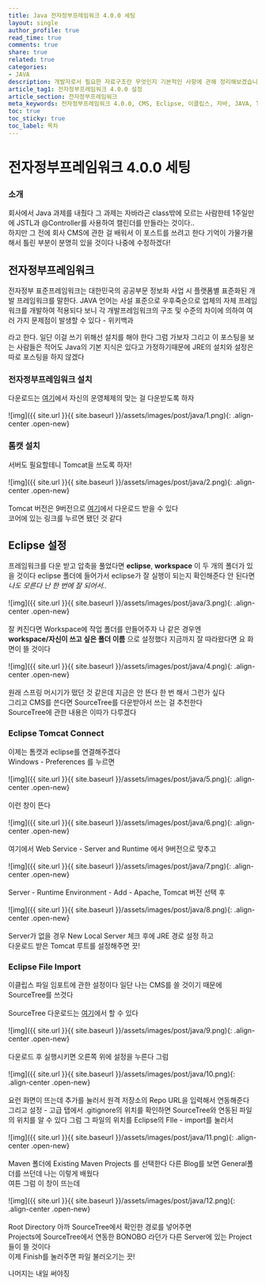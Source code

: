 ```yaml
---
title: Java 전자정부프레임워크 4.0.0 세팅
layout: single
author_profile: true
read_time: true
comments: true
share: true
related: true
categories:
- JAVA
description: 개발자로서 필요한 자료구조란 무엇인지 기본적인 사항에 관해 정리해보겠습니다.
article_tag1: 전자정부프레임워크 4.0.0 설정
article_section: 전자정부프레임워크
meta_keywords: 전자정부프레임워크 4.0.0, CMS, Eclipse, 이클립스, 자바, JAVA, Tomcat, 설정
toc: true
toc_sticky: true
toc_label: 목차
---
```


# 전자정부프레임워크 4.0.0 세팅

### 소개
회사에서 Java 과제를 내줬다 그 과제는 자바라곤 class밖에 모르는 사람한테 1주일만에 JSTL과 @Controller를 사용하여
캘린더를 만들라는 것이다.. <br>
하지만 그 전에 회사 CMS에 관한 걸 배워서 이 포스트를 쓰려고 한다 기억이 가물가물해서 틀린 부분이 분명히 있을 것이다
나중에 수정하겠다!
<br>
## 전자정부프레임워크
전자정부 표준프레임워크는 대한민국의 공공부문 정보화 사업 시 플랫폼별 표준화된 개발 프레임워크를 말한다. JAVA 언어는 사설 표준으로 우후죽순으로 업체의 자체 프레임워크를 개발하여 적용되다 보니 각 개발프레임워크의 구조 및 수준의 차이에 의하여 여러 가지 문제점이 발생할 수 있다 - 위키백과 <br>

라고 한다.
일단 이걸 쓰기 위해선 설치를 해야 한다 그럼 가보자
그리고 이 포스팅을 보는 사람들은 적어도 Java의 기본 지식은 있다고 가정하기때문에
JRE의 설치와 설정은 따로 포스팅을 하지 않겠다
<br>

### 전자정부프레임워크 설치
다운로드는 [여기](https://www.egovframe.go.kr/home/sub.do?menuNo=94)에서 자신의 운영체제의 맞는 걸 다운받도록 하자<br><br>
![img]({{ site.url }}{{ site.baseurl }}/assets/images/post/java/1.png){: .align-center .open-new}
<br>
### 톰캣 설치
서버도 필요할테니 Tomcat을 쓰도록 하자!<br><br>
![img]({{ site.url }}{{ site.baseurl }}/assets/images/post/java/2.png){: .align-center .open-new}<br><br>
Tomcat 버전은 9버전으로 [여기](https://tomcat.apache.org/download-90.cgi)에서 다운로드 받을 수 있다<br>
코어에 있는 링크를 누르면 됐던 것 같다 
<br>

## Eclipse 설정
프레임워크를 다운 받고 압축을 풀었다면 **eclipse**, **workspace** 이 두 개의 폴더가 있을 것이다
eclipse 폴더에 들어가서 eclipse가 잘 실행이 되는지 확인해준다 안 된다면 *나도 모른다 난 한 번에 잘 되어서..*<br><br>
![img]({{ site.url }}{{ site.baseurl }}/assets/images/post/java/3.png){: .align-center .open-new}<br><br>
잘 켜진다면 Workspace에 작업 폴더를 만들어주자 나 같은 경우엔 <br>
 **workspace/자신이 쓰고 싶은 폴더 이름** 으로 설정했다 지금까지 잘 따라왔다면 요 화면이 뜰 것이다<br><br>
 ![img]({{ site.url }}{{ site.baseurl }}/assets/images/post/java/4.png){: .align-center .open-new}<br><br>
원래 스프링 머시기가 떴던 것 같은데 지금은 안 뜬다 한 번 해서 그런가 싶다 <br>
그리고 CMS를 쓴다면 SourceTree를 다운받아서 쓰는 걸 추천한다 <br>
SourceTree에 관한 내용은 이따가 다루겠다
<br>

### Eclipse Tomcat Connect
이제는 톰캣과 eclipse를 연결해주겠다 <br>
Windows - Preferences 를 누르면 <br><br>
![img]({{ site.url }}{{ site.baseurl }}/assets/images/post/java/5.png){: .align-center .open-new} <br><br>
이런 창이 뜬다 <br><br>
![img]({{ site.url }}{{ site.baseurl }}/assets/images/post/java/6.png){: .align-center .open-new} <br><br>
여기에서 Web Service - Server and Runtime 에서 9버전으로 맞추고 <br><br>
![img]({{ site.url }}{{ site.baseurl }}/assets/images/post/java/7.png){: .align-center .open-new} <br><br>
Server - Runtime Environment - Add - Apache, Tomcat 버전 선택 후  <br><br>
![img]({{ site.url }}{{ site.baseurl }}/assets/images/post/java/8.png){: .align-center .open-new} <br><br>
Server가 없을 경우 New Local Server 체크 후에 JRE 경로 설정 하고 <br>
다운로드 받은 Tomcat 루트를 설정해주면 끗!
<br>

### Eclipse File Import
이클립스 파일 임포트에 관한 설정이다 일단 나는 CMS를 쓸 것이기 때문에 SourceTree를 쓰것다 <br><br>
SourceTree 다운로드는 [여기](https://www.sourcetreeapp.com/)에서 할 수 있다<br><br>
![img]({{ site.url }}{{ site.baseurl }}/assets/images/post/java/9.png){: .align-center .open-new}<br><br>
다운로드 후 실행시키면 오른쪽 위에 설정을 누른다 그럼<br><br>
![img]({{ site.url }}{{ site.baseurl }}/assets/images/post/java/10.png){: .align-center .open-new}<br><br>
요런 화면이 뜨는데 추가를 눌러서 원격 저장소의 Repo URL을 입력해서 연동해준다<br>
그리고 설정 - 고급 탭에서 .gitignore의 위치를 확인하면 SourceTree와 연동된 파일의 위치를 알 수 있다
그럼 그 파일의 위치를 Eclipse의 FIle - import를 눌러서<br><br>
![img]({{ site.url }}{{ site.baseurl }}/assets/images/post/java/11.png){: .align-center .open-new}<br><br>
Maven 폴더에 Existing Maven Projects 를 선택한다 다른 Blog를 보면 General폴더를 쓰던데 나는 이렇게 배웠다<br>
여튼 그럼 이 창이 뜨는데<br><br>
![img]({{ site.url }}{{ site.baseurl }}/assets/images/post/java/12.png){: .align-center .open-new}<br><br>
Root Directory 아까 SourceTree에서 확인한 경로를 넣어주면 <br>
Projects에 SourceTree에서 연동한 BONOBO 라던가 다른 Server에 있는 Project들이 뜰 것이다<br>
이제 Finish를 눌러주면 파일 불러오기는 끗!

나머지는 내일 써야징

<br>
